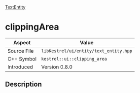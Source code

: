 [TextEntity](index.md)
# clippingArea
| Aspect | Value |
| --- | --- |
| Source File | `libKestrel/ui/entity/text_entity.hpp` |
| C++ Symbol | `kestrel::ui::clipping_area` |
| Introduced | Version 0.8.0 |
## Description

